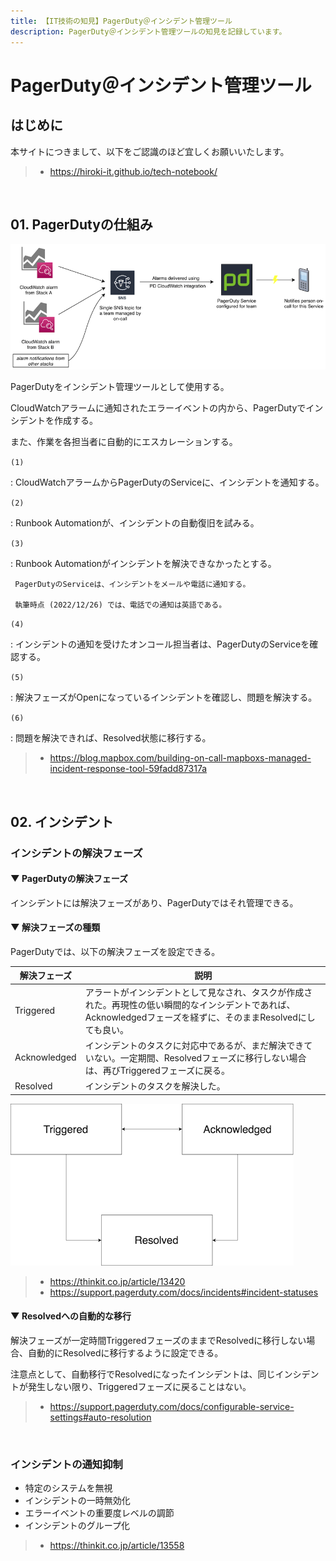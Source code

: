 ```yaml
---
title: 【IT技術の知見】PagerDuty＠インシデント管理ツール
description: PagerDuty＠インシデント管理ツールの知見を記録しています。
---
```


# PagerDuty＠インシデント管理ツール

## はじめに

本サイトにつきまして、以下をご認識のほど宜しくお願いいたします。

> - https://hiroki-it.github.io/tech-notebook/

<br>

## 01. PagerDutyの仕組み

![pagerduty_on-call](https://raw.githubusercontent.com/hiroki-it/tech-notebook-images/master/images/pagerduty_on-call.png)

PagerDutyをインシデント管理ツールとして使用する。

CloudWatchアラームに通知されたエラーイベントの内から、PagerDutyでインシデントを作成する。

また、作業を各担当者に自動的にエスカレーションする。

`(1)`

: CloudWatchアラームからPagerDutyのServiceに、インシデントを通知する。

`(2)`

: Runbook Automationが、インシデントの自動復旧を試みる。

`(3)`

: Runbook Automationがインシデントを解決できなかったとする。

     PagerDutyのServiceは、インシデントをメールや電話に通知する。

     執筆時点 (2022/12/26) では、電話での通知は英語である。

`(4)`

: インシデントの通知を受けたオンコール担当者は、PagerDutyのServiceを確認する。

`(5)`

: 解決フェーズがOpenになっているインシデントを確認し、問題を解決する。

`(6)`

: 問題を解決できれば、Resolved状態に移行する。

> - https://blog.mapbox.com/building-on-call-mapboxs-managed-incident-response-tool-59fadd87317a

<br>

## 02. インシデント

### インシデントの解決フェーズ

#### ▼ PagerDutyの解決フェーズ

インシデントには解決フェーズがあり、PagerDutyではそれ管理できる。

#### ▼ 解決フェーズの種類

PagerDutyでは、以下の解決フェーズを設定できる。

| 解決フェーズ | 説明                                                                                                                                                             |
| ------------ | ---------------------------------------------------------------------------------------------------------------------------------------------------------------- |
| Triggered    | アラートがインシデントとして見なされ、タスクが作成された。再現性の低い瞬間的なインシデントであれば、Acknowledgedフェーズを経ずに、そのままResolvedにしても良い。 |
| Acknowledged | インシデントのタスクに対応中であるが、まだ解決できていない。一定期間、Resolvedフェーズに移行しない場合は、再びTriggeredフェーズに戻る。                          |
| Resolved     | インシデントのタスクを解決した。                                                                                                                                 |

![pagerduty_incident_phase](https://raw.githubusercontent.com/hiroki-it/tech-notebook-images/master/images/pagerduty_incident_phase.png)

> - https://thinkit.co.jp/article/13420
> - https://support.pagerduty.com/docs/incidents#incident-statuses

#### ▼ Resolvedへの自動的な移行

解決フェーズが一定時間TriggeredフェーズのままでResolvedに移行しない場合、自動的にResolvedに移行するように設定できる。

注意点として、自動移行でResolvedになったインシデントは、同じインシデントが発生しない限り、Triggeredフェーズに戻ることはない。

> - https://support.pagerduty.com/docs/configurable-service-settings#auto-resolution

<br>

### インシデントの通知抑制

- 特定のシステムを無視
- インシデントの一時無効化
- エラーイベントの重要度レベルの調節
- インシデントのグループ化

> - https://thinkit.co.jp/article/13558

<br>
